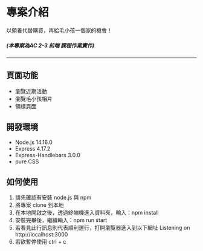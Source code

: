 專案介紹
===
以領養代替購買，再給毛小孩一個家的機會！
##### (本專案為AC 2-3 前端 課程作業實作)
---

頁面功能
---
- 瀏覽近期活動
- 瀏覽毛小孩相片
- 領樣頁面

開發環境
---
- Node.js 14.16.0
- Express 4.17.2
- Express-Handlebars 3.0.0
- pure CSS


如何使用
---
1. 請先確認有安裝 node.js 與 npm
2. 將專案 clone 到本地
3. 在本地開啟之後，透過終端機進入資料夾，輸入：npm install
4. 安裝完畢後，繼續輸入：npm run start
5. 若看見此行訊息則代表順利運行，打開瀏覽器進入到以下網址
Listening on http://localhost:3000
6. 若欲暫停使用 ctrl + c